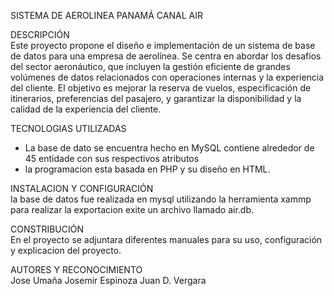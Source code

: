 SISTEMA DE AEROLINEA PANAMÁ CANAL AIR

DESCRIPCIÓN  
Este proyecto propone el diseño e implementación de un sistema de base de datos para una empresa de aerolínea. Se centra en abordar los desafíos del sector aeronáutico, que incluyen la gestión eficiente de grandes volúmenes de datos relacionados con operaciones internas y la experiencia del cliente. El objetivo es mejorar la reserva de vuelos, especificación de itinerarios, preferencias del pasajero, y garantizar la disponibilidad y la calidad de la experiencia del cliente.


TECNOLOGIAS UTILIZADAS  
- La base de dato se encuentra hecho en MySQL contiene alrededor de 45 entidade con sus respectivos atributos
- la programacion esta basada en PHP y su diseño en HTML.


INSTALACION Y CONFIGURACIÓN  
la base de datos fue realizada en mysql utilizando la herramienta xammp para realizar la exportacion exite un archivo llamado air.db.


CONSTRIBUCIÓN  
En el proyecto se adjuntara diferentes manuales para su uso, configuración y explicacion del proyecto.


AUTORES Y RECONOCIMIENTO  
Jose Umaña
Josemir Espinoza
Juan D. Vergara



